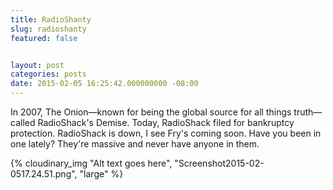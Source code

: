 ```yaml
---
title: RadioShanty
slug: radioshanty
featured: false


layout: post
categories: posts
date: 2015-02-05 16:25:42.000000000 -08:00
---
```


In 2007, The Onion—known for being the global source for all things truth—called RadioShack's Demise. Today, RadioShack filed for bankruptcy protection. RadioShack is down, I see Fry's coming soon. Have you been in one lately? They're massive and never have anyone in them.

{% cloudinary_img "Alt text goes here", "Screenshot2015-02-0517.24.51.png", "large" %}
